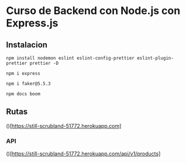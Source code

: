 # Curso de Backend con Node.js con Express.js

## Instalacion

```
npm install nodemon eslint eslint-config-prettier eslint-plugin-prettier prettier -D

npm i express

npm i faker@5.5.3
```

```
npm docs boom
```

## Rutas

()[https://still-scrubland-51772.herokuapp.com]

### API

()[https://still-scrubland-51772.herokuapp.com/api/v1/products]

